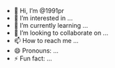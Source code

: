 - 👋 Hi, I’m @1991pr
- 👀 I’m interested in ...
- 🌱 I’m currently learning ...
- 💞️ I’m looking to collaborate on ...
- 📫 How to reach me ...
- 😄 Pronouns: ...
- ⚡ Fun fact: ...

<!---
1991pr/1991pr is a ✨ special ✨ repository because its `README.md` (this file) appears on your GitHub profile.
You can click the Preview link to take a look at your changes.
--->
